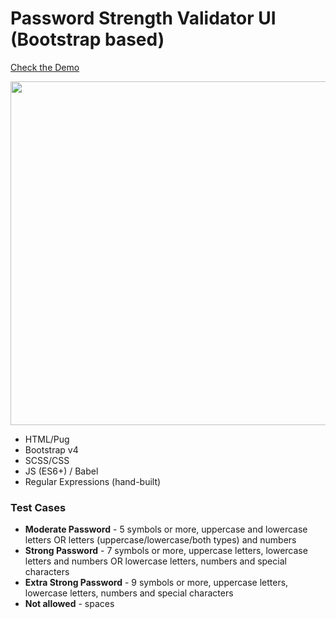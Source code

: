 # Password Strength Validator UI (Bootstrap based)

[Check the Demo](https://codepen.io/nat-davydova/pen/yLyXogO)

<img src="http://eisenpar.com/portfolio2/assets/img/password-strength/sample.png" width="550" />

* HTML/Pug
* Bootstrap v4
* SCSS/CSS
* JS (ES6+) / Babel
* Regular Expressions (hand-built)

### Test Cases

* **Moderate Password** - 5 symbols or more, uppercase and lowercase letters OR letters (uppercase/lowercase/both types) and numbers
* **Strong Password** - 7 symbols or more, uppercase letters, lowercase letters and numbers OR lowercase letters, numbers and special characters
* **Extra Strong Password** - 9 symbols or more, uppercase letters, lowercase letters, numbers and special characters
* **Not allowed** - spaces
